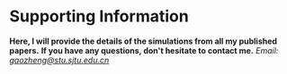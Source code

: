# Supporting Information

**Here, I will provide the details of the simulations from all my published papers.**
**If you have any questions, don't hesitate to contact me.**
*Email: gaozheng@stu.sjtu.edu.cn*
